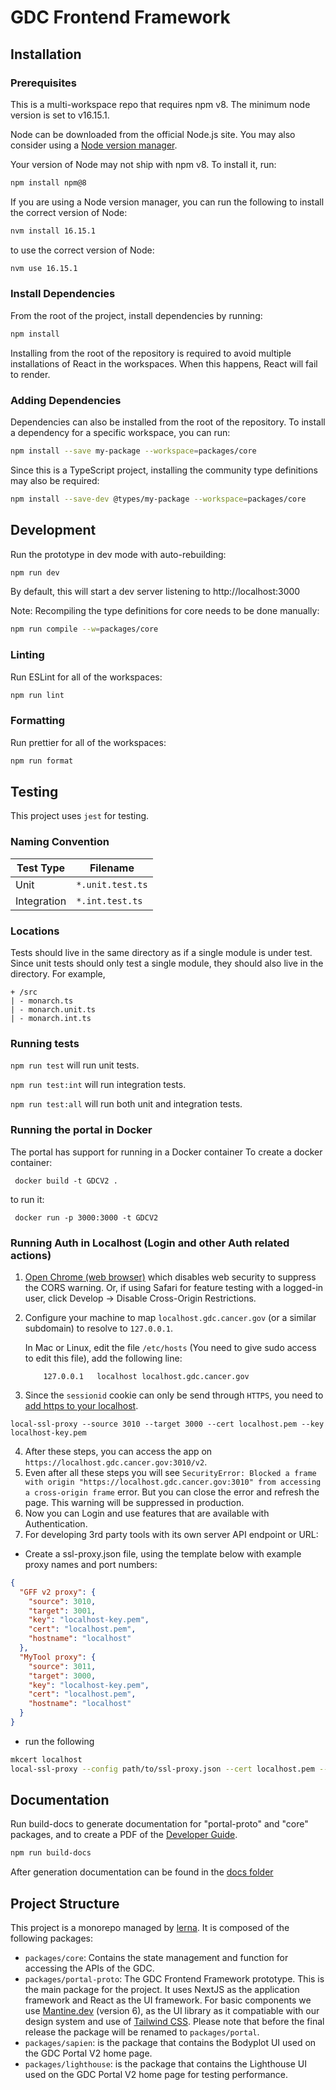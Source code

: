 # GDC Frontend Framework

## Installation

### Prerequisites

This is a multi-workspace repo that requires npm v8. The minimum node version is set to v16.15.1.

Node can be downloaded from the official Node.js site. You may also consider using a [Node version manager](https://docs.npmjs.com/cli/v7/configuring-npm/install#using-a-node-version-manager-to-install-nodejs-and-npm).

Your version of Node may not ship with npm v8. To install it, run:

```bash
npm install npm@8
```

If you are using a Node version manager, you can run the following to install the correct version of Node:

```bash
nvm install 16.15.1
```

to use the correct version of Node:

```bash
nvm use 16.15.1
```

### Install Dependencies

From the root of the project, install dependencies by running:

```bash
npm install
```

Installing from the root of the repository is required to avoid
multiple installations of React in the workspaces. When this happens,
React will fail to render.

### Adding Dependencies

Dependencies can also be installed from the root of the repository.
To install a dependency for a specific workspace, you can run:

```bash
npm install --save my-package --workspace=packages/core
```

Since this is a TypeScript project, installing the community type definitions may also be required:

```bash
npm install --save-dev @types/my-package --workspace=packages/core
```

## Development

Run the prototype in dev mode with auto-rebuilding:

```bash
npm run dev
```

By default, this will start a dev server listening to http://localhost:3000

Note: Recompiling the type definitions for core needs to be done manually:

```bash
npm run compile --w=packages/core
```

### Linting

Run ESLint for all of the workspaces:

```bash
npm run lint
```

### Formatting

Run prettier for all of the workspaces:

```bash
npm run format
```

## Testing

This project uses `jest` for testing.

### Naming Convention

| Test Type   | Filename         |
| ----------- | ---------------- |
| Unit        | `*.unit.test.ts` |
| Integration | `*.int.test.ts`  |

### Locations

Tests should live in the same directory as if a single module is under test. Since unit tests should only test a single module, they should also live in the directory.
For example,

```
+ /src
| - monarch.ts
| - monarch.unit.ts
| - monarch.int.ts
```

### Running tests

`npm run test` will run unit tests.

`npm run test:int` will run integration tests.

`npm run test:all` will run both unit and integration tests.

### Running the portal in Docker

The portal has support for running in a Docker container
To create a docker container:

```
 docker build -t GDCV2 .
```

to run it:

```
 docker run -p 3000:3000 -t GDCV2
```

### Running Auth in Localhost (Login and other Auth related actions)

1. [Open Chrome (web browser)](https://alfilatov.com/posts/run-chrome-without-cors/) which disables web security to suppress the CORS warning.
   Or, if using Safari for feature testing with a logged-in user, click Develop -> Disable Cross-Origin Restrictions.
2. Configure your machine to map `localhost.gdc.cancer.gov` (or a similar subdomain) to resolve to `127.0.0.1`.

   In Mac or Linux, edit the file `/etc/hosts` (You need to give sudo access to edit this file), add the following line:

   ```
       127.0.0.1   localhost localhost.gdc.cancer.gov
   ```

3. Since the `sessionid` cookie can only be send through `HTTPS`, you need to [add https to your localhost](https://dev.to/defite/adding-https-to-your-localhost-15hg).

```
local-ssl-proxy --source 3010 --target 3000 --cert localhost.pem --key localhost-key.pem
```

4. After these steps, you can access the app on `https://localhost.gdc.cancer.gov:3010/v2`.
5. Even after all these steps you will see `SecurityError: Blocked a frame with origin "https://localhost.gdc.cancer.gov:3010" from accessing a cross-origin frame` error. But you can close the error and refresh the page. This warning will be suppressed in production.
6. Now you can Login and use features that are available with Authentication.
7. For developing 3rd party tools with its own server API endpoint or URL:

- Create a ssl-proxy.json file, using the template below with example proxy names and port numbers:

```json
{
  "GFF v2 proxy": {
    "source": 3010,
    "target": 3001,
    "key": "localhost-key.pem",
    "cert": "localhost.pem",
    "hostname": "localhost"
  },
  "MyTool proxy": {
    "source": 3011,
    "target": 3000,
    "key": "localhost-key.pem",
    "cert": "localhost.pem",
    "hostname": "localhost"
  }
}
```

- run the following

```bash
mkcert localhost
local-ssl-proxy --config path/to/ssl-proxy.json --cert localhost.pem --key localhost-key.pem
```

## Documentation

Run build-docs to generate documentation for "portal-proto" and "core" packages, and
to create a PDF of the [Developer Guide](docs/DevelopersGuide/Developers_Guide.md).

```bash
npm run build-docs
```

After generation documentation can be found in the [docs folder](/docs/)

## Project Structure

This project is a monorepo managed by [lerna](https://lerna.js.org). It is composed of the following packages:

- `packages/core`: Contains the state management and function for accessing the APIs of the GDC.
- `packages/portal-proto`: The GDC Frontend Framework prototype. This is the main package for the project. It uses NextJS
  as the application framework and React as the UI framework. For basic components we use [Mantine.dev](https://v6.mantine.dev/) (version 6), as the UI library as it compatiable
  with our design system and use of [Tailwind CSS](https://tailwindcss.com). Please note that before the final release
  the package will be renamed to `packages/portal`.
- `packages/sapien`: is the package that contains the Bodyplot UI used on the GDC Portal V2 home page.
- `packages/lighthouse`: is the package that contains the Lighthouse UI used on the GDC Portal V2 home page for testing performance.
